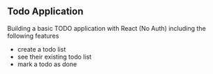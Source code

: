 ## Todo Application
Building a basic TODO application with React (No Auth)
including the following features

- create a todo list
- see their existing todo list
- mark a todo as done
